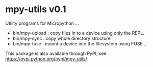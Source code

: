 # mpy-utils v0.1

Utility programs for Micropython ...

* bin/mpy-upload : copy files in to a device using only the REPL.
* bin/mpy-sync : copy whole directory structure 
* bin/mpy-fuse : mount a device into the filesystem using FUSE ...

This package is also available through PyPI, see https://pypi.python.org/pypi/mpy-utils/
